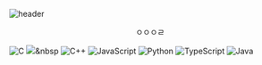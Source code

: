 ![header](https://capsule-render.vercel.app/api?type=waving&color=gradient&customColorList=2&height=350&section=header&text=SUDO%20BEEN&fontSize=90&desc=super%20dope%20developer%20Jaebeen&descAlignY=65)

<center>ㅇㅇㅇㄹ</center>


![C](https://img.shields.io/badge/c-%2300599C.svg?style=flat-square&logo=c&logoColor=white)
<img src="https://img.shields.io/badge/Python-3766AB?style=flat-square&logo=Python&logoColor=white"/></a>&nbsp 
![C++](https://img.shields.io/badge/c++-%2300599C.svg?style=for-the-badge&logo=c%2B%2B&logoColor=white&size20)
![JavaScript](https://img.shields.io/badge/javascript-%23323330.svg?style=for-the-badge&logo=javascript&logoColor=%23F7DF1E)
![Python](https://img.shields.io/badge/python-3670A0?style=for-the-badge&logo=python&logoColor=ffdd54)
![TypeScript](https://img.shields.io/badge/typescript-%23007ACC.svg?style=for-the-badge&logo=typescript&logoColor=white)
![Java](https://img.shields.io/badge/java-%23ED8B00.svg?style=for-the-badge&logo=java&logoColor=white)
